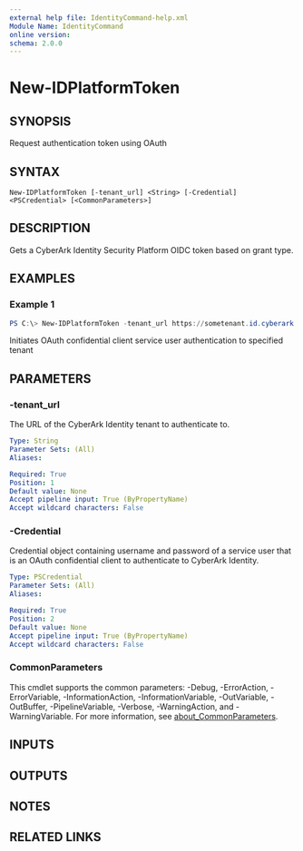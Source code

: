 ```yaml
---
external help file: IdentityCommand-help.xml
Module Name: IdentityCommand
online version:
schema: 2.0.0
---
```


# New-IDPlatformToken

## SYNOPSIS
Request authentication token using OAuth

## SYNTAX

```
New-IDPlatformToken [-tenant_url] <String> [-Credential] <PSCredential> [<CommonParameters>]
```

## DESCRIPTION
Gets a CyberArk Identity Security Platform OIDC token based on grant type.

## EXAMPLES

### Example 1
```powershell
PS C:\> New-IDPlatformToken -tenant_url https://sometenant.id.cyberark.cloud -Credential $Cred
```

Initiates OAuth confidential client service user authentication to specified tenant

## PARAMETERS

### -tenant_url
The URL of the CyberArk Identity tenant to authenticate to.

```yaml
Type: String
Parameter Sets: (All)
Aliases:

Required: True
Position: 1
Default value: None
Accept pipeline input: True (ByPropertyName)
Accept wildcard characters: False
```

### -Credential
Credential object containing username and password of a service user that is an OAuth confidential client to authenticate to CyberArk Identity.

```yaml
Type: PSCredential
Parameter Sets: (All)
Aliases:

Required: True
Position: 2
Default value: None
Accept pipeline input: True (ByPropertyName)
Accept wildcard characters: False
```

### CommonParameters
This cmdlet supports the common parameters: -Debug, -ErrorAction, -ErrorVariable, -InformationAction, -InformationVariable, -OutVariable, -OutBuffer, -PipelineVariable, -Verbose, -WarningAction, and -WarningVariable. For more information, see [about_CommonParameters](http://go.microsoft.com/fwlink/?LinkID=113216).

## INPUTS

## OUTPUTS

## NOTES

## RELATED LINKS
